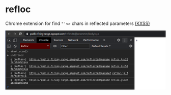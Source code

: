# refloc
Chrome extension for find `"'<>` chars in reflected parameters [(KXSS)](https://github.com/tomnomnom/hacks/tree/master/kxss)


<img src='screen.png'>
